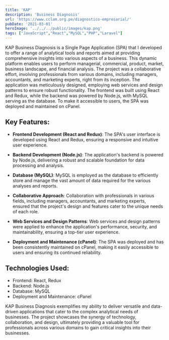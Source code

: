 ```yaml
---
title: 'KAP'
description: 'Business Diagnosis'
url: 'https://www.cclam.org.pe/diagnostico-empresarial/'
pubDate: '2021-03-01'
heroImage: '../../../public/images/kap.png'
tags: ["JavaScript","React","MySQL","PHP","Laravel"]
---
```


KAP Business Diagnosis is a Single Page Application (SPA) that I developed to offer a range of analytical tools and reports aimed at providing comprehensive insights into various aspects of a business. This dynamic platform enables users to perform managerial, commercial, product, market, business landscape, and financial analysis. The project was a collaborative effort, involving professionals from various domains, including managers, accountants, and marketing experts, right from its inception. The application was meticulously designed, employing web services and design patterns to ensure robust functionality. The frontend was built using React and Redux, while the backend was powered by Node.js, with MySQL serving as the database. To make it accessible to users, the SPA was deployed and maintained on cPanel.

## Key Features:

- **Frontend Development (React and Redux)**:
The SPA's user interface is developed using React and Redux, ensuring a responsive and intuitive user experience.

- **Backend Development (Node.js)**:
The application's backend is powered by Node.js, delivering a robust and scalable foundation for data processing and analysis.

- **Database (MySQL)**:
MySQL is employed as the database to efficiently store and manage the vast amount of data required for the various analyses and reports.

- **Collaborative Approach**:
Collaboration with professionals in various fields, including managers, accountants, and marketing experts, ensured that the project's design and features cater to the unique needs of each role.

- **Web Services and Design Patterns**:
Web services and design patterns were applied to enhance the application's performance, security, and maintainability, ensuring a top-tier user experience.

- **Deployment and Maintenance (cPanel)**:
The SPA was deployed and has been consistently maintained on cPanel, making it easily accessible to users and ensuring its continued reliability.

## Technologies Used:

- Frontend: React, Redux
- Backend: Node.js
- Database: MySQL
- Deployment and Maintenance: cPanel

KAP Business Diagnosis exemplifies my ability to deliver versatile and data-driven applications that cater to the complex analytical needs of businesses. The project showcases the synergy of technology, collaboration, and design, ultimately providing a valuable tool for professionals across various domains to gain critical insights into their businesses.